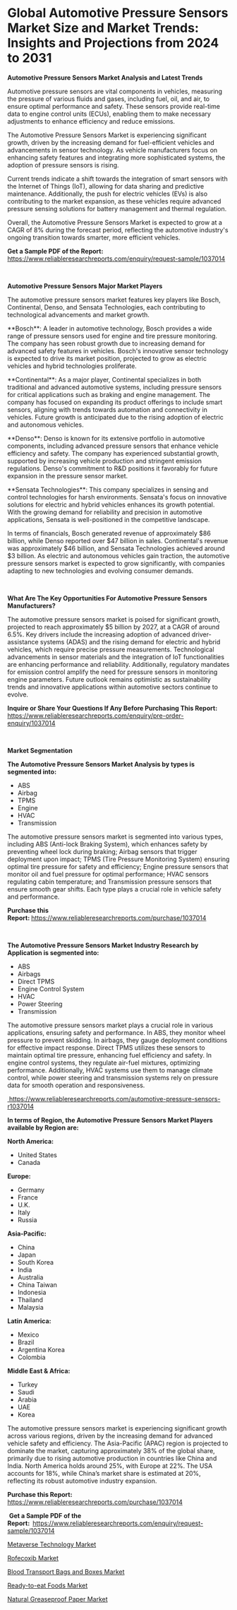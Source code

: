 <p><h1>Global Automotive Pressure Sensors Market Size and Market Trends: Insights and Projections from 2024 to 2031</h1></p><p><strong>Automotive Pressure Sensors Market Analysis and Latest Trends</strong></p>
<p><p>Automotive pressure sensors are vital components in vehicles, measuring the pressure of various fluids and gases, including fuel, oil, and air, to ensure optimal performance and safety. These sensors provide real-time data to engine control units (ECUs), enabling them to make necessary adjustments to enhance efficiency and reduce emissions. </p><p>The Automotive Pressure Sensors Market is experiencing significant growth, driven by the increasing demand for fuel-efficient vehicles and advancements in sensor technology. As vehicle manufacturers focus on enhancing safety features and integrating more sophisticated systems, the adoption of pressure sensors is rising. </p><p>Current trends indicate a shift towards the integration of smart sensors with the Internet of Things (IoT), allowing for data sharing and predictive maintenance. Additionally, the push for electric vehicles (EVs) is also contributing to the market expansion, as these vehicles require advanced pressure sensing solutions for battery management and thermal regulation. </p><p>Overall, the Automotive Pressure Sensors Market is expected to grow at a CAGR of 8% during the forecast period, reflecting the automotive industry's ongoing transition towards smarter, more efficient vehicles.</p></p>
<p><strong>Get a Sample PDF of the Report:&nbsp;</strong> <a href="https://www.reliableresearchreports.com/enquiry/request-sample/1037014?utm_campaign=37&utm_medium=2&utm_source=Github&utm_content=ia&utm_term=04122024&utm_id=automotive-pressure-sensors">https://www.reliableresearchreports.com/enquiry/request-sample/1037014</a></p>
<p>&nbsp;</p>
<p><strong>Automotive Pressure Sensors Major Market Players</strong></p>
<p><p>The automotive pressure sensors market features key players like Bosch, Continental, Denso, and Sensata Technologies, each contributing to technological advancements and market growth.</p><p>**Bosch**: A leader in automotive technology, Bosch provides a wide range of pressure sensors used for engine and tire pressure monitoring. The company has seen robust growth due to increasing demand for advanced safety features in vehicles. Bosch's innovative sensor technology is expected to drive its market position, projected to grow as electric vehicles and hybrid technologies proliferate.</p><p>**Continental**: As a major player, Continental specializes in both traditional and advanced automotive systems, including pressure sensors for critical applications such as braking and engine management. The company has focused on expanding its product offerings to include smart sensors, aligning with trends towards automation and connectivity in vehicles. Future growth is anticipated due to the rising adoption of electric and autonomous vehicles.</p><p>**Denso**: Denso is known for its extensive portfolio in automotive components, including advanced pressure sensors that enhance vehicle efficiency and safety. The company has experienced substantial growth, supported by increasing vehicle production and stringent emission regulations. Denso's commitment to R&D positions it favorably for future expansion in the pressure sensor market.</p><p>**Sensata Technologies**: This company specializes in sensing and control technologies for harsh environments. Sensata's focus on innovative solutions for electric and hybrid vehicles enhances its growth potential. With the growing demand for reliability and precision in automotive applications, Sensata is well-positioned in the competitive landscape.</p><p>In terms of financials, Bosch generated revenue of approximately $86 billion, while Denso reported over $47 billion in sales. Continental's revenue was approximately $46 billion, and Sensata Technologies achieved around $3 billion. As electric and autonomous vehicles gain traction, the automotive pressure sensors market is expected to grow significantly, with companies adapting to new technologies and evolving consumer demands.</p></p>
<p>&nbsp;</p>
<p><strong>What Are The Key Opportunities For Automotive Pressure Sensors Manufacturers?</strong></p>
<p><p>The automotive pressure sensors market is poised for significant growth, projected to reach approximately $5 billion by 2027, at a CAGR of around 6.5%. Key drivers include the increasing adoption of advanced driver-assistance systems (ADAS) and the rising demand for electric and hybrid vehicles, which require precise pressure measurements. Technological advancements in sensor materials and the integration of IoT functionalities are enhancing performance and reliability. Additionally, regulatory mandates for emission control amplify the need for pressure sensors in monitoring engine parameters. Future outlook remains optimistic as sustainability trends and innovative applications within automotive sectors continue to evolve.</p></p>
<p><strong>Inquire or Share Your Questions If Any Before Purchasing This Report:</strong> <a href="https://www.reliableresearchreports.com/enquiry/pre-order-enquiry/1037014?utm_campaign=37&utm_medium=2&utm_source=Github&utm_content=ia&utm_term=04122024&utm_id=automotive-pressure-sensors">https://www.reliableresearchreports.com/enquiry/pre-order-enquiry/1037014</a></p>
<p>&nbsp;</p>
<p><strong>Market Segmentation</strong></p>
<p><strong>The Automotive Pressure Sensors Market Analysis by types is segmented into:</strong></p>
<p><ul><li>ABS</li><li>Airbag</li><li>TPMS</li><li>Engine</li><li>HVAC</li><li>Transmission</li></ul></p>
<p><p>The automotive pressure sensors market is segmented into various types, including ABS (Anti-lock Braking System), which enhances safety by preventing wheel lock during braking; Airbag sensors that trigger deployment upon impact; TPMS (Tire Pressure Monitoring System) ensuring optimal tire pressure for safety and efficiency; Engine pressure sensors that monitor oil and fuel pressure for optimal performance; HVAC sensors regulating cabin temperature; and Transmission pressure sensors that ensure smooth gear shifts. Each type plays a crucial role in vehicle safety and performance.</p></p>
<p><strong>Purchase this Report:&nbsp;</strong><a href="https://www.reliableresearchreports.com/purchase/1037014?utm_campaign=37&utm_medium=2&utm_source=Github&utm_content=ia&utm_term=04122024&utm_id=automotive-pressure-sensors">https://www.reliableresearchreports.com/purchase/1037014</a></p>
<p>&nbsp;</p>
<p><strong>The Automotive Pressure Sensors Market Industry Research by Application is segmented into:</strong></p>
<p><ul><li>ABS</li><li>Airbags</li><li>Direct TPMS</li><li>Engine Control System</li><li>HVAC</li><li>Power Steering</li><li>Transmission</li></ul></p>
<p><p>The automotive pressure sensors market plays a crucial role in various applications, ensuring safety and performance. In ABS, they monitor wheel pressure to prevent skidding. In airbags, they gauge deployment conditions for effective impact response. Direct TPMS utilizes these sensors to maintain optimal tire pressure, enhancing fuel efficiency and safety. In engine control systems, they regulate air-fuel mixtures, optimizing performance. Additionally, HVAC systems use them to manage climate control, while power steering and transmission systems rely on pressure data for smooth operation and responsiveness.</p></p>
<p><a href="https://www.reliableresearchreports.com/automotive-pressure-sensors-r1037014?utm_campaign=37&utm_medium=2&utm_source=Github&utm_content=ia&utm_term=04122024&utm_id=automotive-pressure-sensors">&nbsp;https://www.reliableresearchreports.com/automotive-pressure-sensors-r1037014</a></p>
<p><strong>In terms of Region, the Automotive Pressure Sensors Market Players available by Region are:</strong></p>
<p>
    <p> <strong> North America: </strong>
        <ul>
            <li>United States</li>
            <li>Canada</li>
        </ul>
        </p> 
    <p> <strong> Europe: </strong>
        <ul>
            <li>Germany</li>
            <li>France</li>
            <li>U.K.</li>
            <li>Italy</li>
            <li>Russia</li>
        </ul>
        </p> 
    <p> <strong> Asia-Pacific: </strong>
        <ul>
            <li>China</li>
            <li>Japan</li>
            <li>South Korea</li>
            <li>India</li>
            <li>Australia</li>
            <li>China Taiwan</li>
            <li>Indonesia</li>
            <li>Thailand</li>
            <li>Malaysia</li>
        </ul>
        </p> 
    <p> <strong> Latin America: </strong>
        <ul>
            <li>Mexico</li>
            <li>Brazil</li>
            <li>Argentina Korea</li>
            <li>Colombia</li>
        </ul>
        </p> 
    <p> <strong> Middle East & Africa: </strong>
        <ul>
            <li>Turkey</li>
            <li>Saudi</li>
            <li>Arabia</li>
            <li>UAE</li>
            <li>Korea</li>
        </ul>
    </p>
    </p>
<p><p>The automotive pressure sensors market is experiencing significant growth across various regions, driven by the increasing demand for advanced vehicle safety and efficiency. The Asia-Pacific (APAC) region is projected to dominate the market, capturing approximately 38% of the global share, primarily due to rising automotive production in countries like China and India. North America holds around 25%, with Europe at 22%. The USA accounts for 18%, while China’s market share is estimated at 20%, reflecting its robust automotive industry expansion.</p></p>
<p><strong>Purchase this Report: </strong><a href="https://www.reliableresearchreports.com/purchase/1037014?utm_campaign=37&utm_medium=2&utm_source=Github&utm_content=ia&utm_term=04122024&utm_id=automotive-pressure-sensors">https://www.reliableresearchreports.com/purchase/1037014</a></p>
<p>&nbsp;<strong>Get a Sample PDF of the Report:&nbsp;&nbsp;</strong><a href="https://www.reliableresearchreports.com/enquiry/request-sample/1037014?utm_campaign=37&utm_medium=2&utm_source=Github&utm_content=ia&utm_term=04122024&utm_id=automotive-pressure-sensors">https://www.reliableresearchreports.com/enquiry/request-sample/1037014</a></p>
<p><strong></strong></p>
<p><p><a href="https://www.linkedin.com/pulse/metaverse-technology-market-trends-forecast-growth-potential-l3xye?utm_campaign=37&utm_medium=2&utm_source=Github&utm_content=ia&utm_term=04122024&utm_id=automotive-pressure-sensors">Metaverse Technology Market</a></p><p><a href="https://www.linkedin.com/pulse/global-rofecoxib-market-study-2024-2031-overview-top-players-iznpe?utm_campaign=37&utm_medium=2&utm_source=Github&utm_content=ia&utm_term=04122024&utm_id=automotive-pressure-sensors">Rofecoxib Market</a></p><p><a href="https://github.com/luisem4tmccuan/Market-Research-Report-List-1/blob/main/blood-transport-bags-and-boxes-market.md?utm_campaign=37&utm_medium=2&utm_source=Github&utm_content=ia&utm_term=04122024&utm_id=automotive-pressure-sensors">Blood Transport Bags and Boxes Market</a></p><p><a href="https://github.com/wwwkeltoum/Market-Research-Report-List-5/blob/main/ready-to-eat-foods-market.md?utm_campaign=37&utm_medium=2&utm_source=Github&utm_content=ia&utm_term=04122024&utm_id=automotive-pressure-sensors">Ready-to-eat Foods Market</a></p><p><a href="https://issuu.com/reportprime-2/docs/natural-greaseproof-paper-market-size-2030.pptx?utm_campaign=37&utm_medium=2&utm_source=Github&utm_content=ia&utm_term=04122024&utm_id=automotive-pressure-sensors">Natural Greaseproof Paper Market</a></p></p>